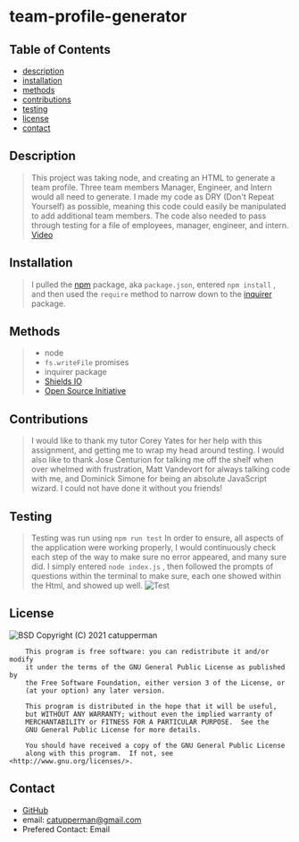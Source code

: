 # team-profile-generator
## Table of Contents
* [description](#description)
* [installation](#installation)
* [methods](#methods)
* [contributions](#contributions)
* [testing](#testing)
* [license](#license)
* [contact](#contact)


## Description
> This project was taking node, and creating an HTML to generate a team profile. Three team members Manager, Engineer, and Intern would all need to generate. I made my code as DRY (Don't Repeat Yourself) as possible, meaning this code could easily be manipulated to add additional team members. The code also needed to pass through testing for a file of employees, manager, engineer, and intern.  
[Video](https://drive.google.com/file/d/1ZFlSI836BfGt1yMFuuZbSZlBj331_1CH/view)

## Installation
> I pulled the [npm](https://www.npmjs.com/) package, aka ```package.json```, entered ```npm install``` , and then used the ```require``` method to narrow down to the [inquirer](https://www.npmjs.com/package/inquirer) package.
## Methods
> * node 
> * ```fs.writeFile```  promises 
> * inquirer package 
> * [Shields IO](https://shields.io/category/license) 
> * [Open Source Initiative](https://opensource.org/licenses/BSD-3-Clause) 
## Contributions
> I would like to thank my tutor Corey Yates for her help with this assignment, and getting me to wrap my head around testing.  I would also like to thank Jose Centurion for talking me off the shelf when over whelmed with frustration, Matt Vandevort for always talking code with me, and Dominick Simone for being an absolute JavaScript wizard.  I could not have done it without you friends!
## Testing
> Testing was run using ```npm run test``` In order to ensure, all aspects of the application were working properly, I would continuously check each step of the way to make sure no error appeared, and many sure did.  I simply entered ```node index.js``` , then followed the prompts of questions within the terminal to make sure, each one showed within the Html, and showed up well.
>![Test](./images/test.gif)
## License
![BSD](https://img.shields.io/badge/License-GPL-blue)
Copyright (C) 2021 catupperman

        This program is free software: you can redistribute it and/or modify
        it under the terms of the GNU General Public License as published by
        the Free Software Foundation, either version 3 of the License, or
        (at your option) any later version.
        
        This program is distributed in the hope that it will be useful,
        but WITHOUT ANY WARRANTY; without even the implied warranty of
        MERCHANTABILITY or FITNESS FOR A PARTICULAR PURPOSE.  See the
        GNU General Public License for more details.
        
        You should have received a copy of the GNU General Public License
        along with this program.  If not, see <http://www.gnu.org/licenses/>.
## Contact
* [GitHub](github.com/catupperman)
* email:  catupperman@gmail.com
* Prefered Contact: Email